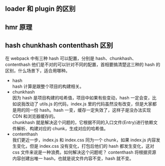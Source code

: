## loader 和 plugin 的区别

## hmr 原理

## hash chunkhash contenthash 区别

在 webpack 中有三种 hash 可以配置，分别是 hash、chunkhash、contenthash 他们是不对的可以针对不同的配置，首相要搞清楚这三种的 hash 的区别，什么场景下，适合用哪种。

- hash  
  hash 计算是跟整个项目的构建相关。
- chunkhash  
  因为 hash 是项目构建的哈希值，项目中如果有些变动，hash 一定会变，比如说我改动了 utils.js 的代码，index.js 里的代码虽然没有改变，但是大家都是用的同一份 hash。hash 一变，缓存一定失效了，这样子是没办法实现 CDN 和浏览器缓存的。  
  chunkhash 就是解决这个问题的，它根据不同的入口文件(Entry)进行依赖文件解析、构建对应的 chunk，生成对应的哈希值。
- contenthash  
  我们更近一步，index.js 和 index.css 同为一个 chunk，如果 index.js 内容发生变化，但是 index.css 没有变化，打包后他们的 hash 都发生变化，这对 css 文件来说是一种浪费。如何解决这个问题呢？
  contenthash 将根据资源内容创建出唯一 hash，也就是说文件内容不变，hash 就不变。

